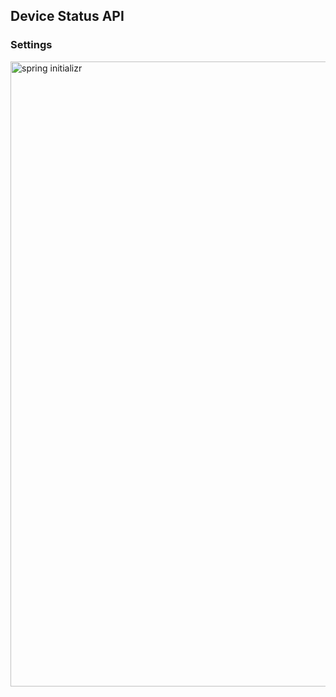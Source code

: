 ## Device Status API

### Settings

<img width="1000" alt="spring initializr" src="https://github.com/shusuke0812/Kikurage-API/assets/33107697/bca4da21-19c6-4bc2-bcd1-8dfc7709aa63">
